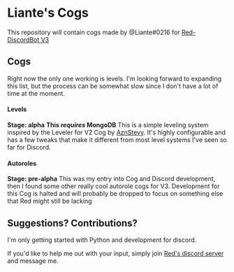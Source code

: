 # Liante's Cogs
This repository will contain cogs made by @Liante#0216 for [Red-DiscordBot V3](https://github.com/Cog-Creators/Red-DiscordBot/tree/V3/master)

## Cogs
Right now the only one working is levels. I'm looking forward to expanding this list, but the process can be somewhat slow since I don't have a lot of time at the moment.

#### Levels
**Stage: alpha**
**This _requires_ MongoDB**
This is a simple leveling system inspired by the Leveler for V2 Cog by [AznStevy](https://github.com/AznStevy/Maybe-Useful-Cogs).
It's highly configurable and has a few tweaks that make it different from most level systems I've seen so far for Discord.

#### Autoroles
**Stage: pre-alpha**
This was my entry into Cog and Discord development, then I found some other really cool autorole cogs for V3. Development for this Cog is halted and will probably be dropped to focus on something else that Red might still be lacking

## Suggestions? Contributions?
I'm only getting started with Python and development for discord.

If you'd like to help me out with your input, simply join [Red's discord server](https://discord.gg/red) and message me.